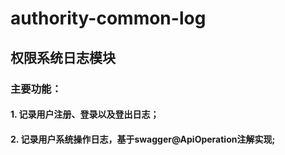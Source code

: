 # authority-common-log
## 权限系统日志模块
### 主要功能：
#### 1. 记录用户注册、登录以及登出日志；
#### 2. 记录用户系统操作日志，基于swagger@ApiOperation注解实现;